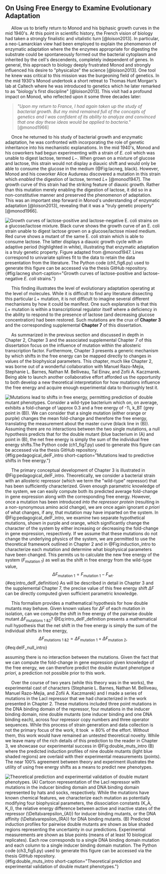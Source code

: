 ## On Using Free Energy to Examine Evolutionary Adaptation

&nbsp;&nbsp;&nbsp;&nbsp;&nbsp;Allow us to briefly return to Monod and his
biphasic growth curves in the mid 1940's. At this point in scientific
history, the French vision of biology had taken a strongly finalistic and
vitalistic turn [@loison2013]. In particular, a neo-Lamarckian view had been
employed to explain the phenomenon of enzymatic adaptation where the the
enzymes appropriate for digesting the substrate could be spontaneously formed
out the bacterial cytoplasm and inherited by the cell's descendents,
completely independent of genes. In general, this approach to biology deeply
frustrated Monod and strongly influenced his desire to "physicalize" the
science [@loison2013]. One tool he knew was critical to this mission was the
burgeoning field of genetics. In the mid 1930's Monod undertook a short
retreat to Thomas Hunt Morgan's lab at Caltech where he was introduced to
genetics which he later remarked to as "biology's first discipline"
[@loison2013]. This visit had a profound impact on Monod, who reflected upon it
some three decades later:

> *"Upon my return to France, I had again taken up the study of bacterial growth.
> But my mind remained full of the concepts of genetics and I was confident of
> its ability to analyze and convinced that one day these ideas would be applied
> to bacteria."* [@monod1966]

&nbsp;&nbsp;&nbsp;&nbsp;&nbsp;Once he returned to his study of bacterial
growth and enzymatic adaptation, he was confronted with incorporating the
role of genetic inheritance into his mechanistic explanations. In the mid
1940's, Monod and his coworkers had begun experimenting with a strain of *E.
coli* which was unable to digest lactose, termed $L-$. When grown on a mixture of glucose and lactose, this strain
would not display a diauxic shift and would only be able to consume the
glucose in the medium (@Fig:lacneg, black). However, Monod and his coworker Alice Audureau
discovered a mutation in this strain which *enabled* the digestion of
lactose, termed $L+$ [@monod1947]. The growth curve of this strain had the
striking feature of diauxic growth. Rather than this mutation merely enabling
the digestion of lactose, it did so in a non-constitutive manner and
preserved the phenomenon of adaptation. This was an important step forward in
Monod's understanding of enzymatic adaptation [@loison2013], revealing that
it was a "truly genetic property" [@monod1966].

![**Growth curves of lactose-positive and lactose-negative *E. coli* strains
on a glucose/lactose mixture.** Black curve shows the growth curve of an *E. coli* strain unable
to digest lactose grown on a glucose/lactose mixed medium. Red curve shows a
mutant of the same *E. coli* strain which is able to consume lactose. The latter
displays a diauxic growth cycle with an adaptive period (highlighted in white),
illustrating that enzymatic adaptation is a truly genetic property. Figure
adapted from @monod1947. Lines correspond to univariate splines fit to the data
to retain the data presentation from the literature. The [Python code
(`ch1_fig6.py`)](https://github.com/gchure/phd/blob/master/src/chapter_01/code/ch1_fig6.py)
used to generate this figure can be accessed via the thesis [GitHub
repository](https://github.com/gchure/phd).](ch1_fig6){#fig:lacneg short-caption="Growth curves of
lactose-positive and lactose-negative *E. coli* strains."}

&nbsp;&nbsp;&nbsp;&nbsp;&nbsp;This finding illustrates the level of
evolutionary adaptation operating at the level of molecules. While it is
difficult to find any literature dissecting this particular $L+$ mutation,
it is not difficult to imagine several different mechanisms by how it could
be manifest. One such explanation is that this $L+$ mutation is within a
transcriptional regulator itself where a deficiency in the ability to respond
to the presence of lactose (and decreasing glucose concentration) had been restored. Such
mutations are the crux of **Chapter 3** and the corresponding supplemental
**Chapter 7** of this dissertation.

&nbsp;&nbsp;&nbsp;&nbsp;&nbsp;As summarized in the previous section and
discussed in depth in Chapter 2, Chapter 3 and the associated supplemental
Chapter 7 of this dissertation focus on the influence of mutation within the
allosteric transcription factor. Furthermore, Chapter 3 presents a generic
mechanism by which shifts in the free energy can be mapped directly to
changes in values of the biophysical parameters. This chapter, much like
Chapter 2, was borne out of a wonderful collaboration with Manuel Razo-Mejia,
Stephanie L. Barnes, Nathan M. Belliveau, Tal Einav, and Zofii A. Kaczmarek.
Being able to launch another collaborative effort afforded us the opportunity
to both develop a new theoretical interpretation for how mutations influence
the free energy and acquire enough experimental data to thoroughly test it.

![**Mutations lead to shifts in free energy, permitting prediction of double
mutant phenotypes.** Consider a wild-type
bacterium which on, on average, exhibits a fold-change of $\approx$ 0.3
and a free energy of $-1\, k_BT$ (grey point in (B)). We can consider that a single mutation (either
orange or purple) changes the mean fold-change and therefore the free energy,
translating the measurement about the master curve (black line in (B)). Assuming
there are no interactions between the two single mutations, a null
hypothesis predicts that for the double mutant (blue bacterium in (A) and point in
(B), the net free energy is simply the sum of the individual free energy
shifts.The [Python code
(`ch1_fig7.py`)](https://github.com/gchure/phd/blob/master/src/chapter_01/code/ch1_fig7.py)
used to generate this figure can be accessed via the thesis [GitHub
repository](https://github.com/gchure/phd).](ch1_fig7){#fig:pedagogical_delF_intro short-caption="Mutations lead to
predictive shifts in free energy."}

&nbsp;&nbsp;&nbsp;&nbsp;&nbsp;The primary conceptual development of Chapter 3 is illustrated in
@Fig:pedagogical_delF_intro. Theoretically, we consider a bacterial strain with
an allosteric repressor (which we term the "wild-type" repressor) that has been
sufficiently characterized. Given enough parametric knowledge of the system, we
can easily compute both its predicted average fold-change in gene expression
along with the corresponding free energy. However, once a mutation has been
introduced *into the repressor protein*  (resulting in a non-synonymous amino
acid change), we are once again ignorant *a priori* of what changes, if any,
that mutation may have imparted on the system. In @Fig:pedagogical_delF_intro,
we examine two separate hypothetical mutations, shown in purple and orange, which
significantly change the character of the system by either increasing or
decreasing the fold-change in gene expression, respectively. If we assume that
these mutations do not change the underlying physics of the system, we are
permitted to use the theoretical framework outlined in Chapter 2 and in
@Fig:induction_intro to characterize each mutation and determine what
biophysical parameters have been changed. This permits us to calculate the new
free energy of the system ($F_\text{mutation 1}$) as well as the shift in free
energy from the wild-type value, 
$$
\Delta F_\text{mutation 1} = F_\text{mutation 1} - F_\text{wt}.
$${#eq:intro_delF_definition}
As will be described in detail in Chapter 3 and the supplemental Chapter 7, the
precise value of this free energy shift $\Delta F$ can be directly computed
given sufficient parametric knowledge.

&nbsp;&nbsp;&nbsp;&nbsp;&nbsp;This formalism provides a mathematical
hypothesis for how double mutants may behave. Given known values for $\Delta
F$ of each mutation in isolation, can we compute the shift in free energy of
the pairwise double mutant $\Delta F_\text{mutations 1 \& 2}$?
@Eq:intro_delF_definition presents a mathematical null hypothesis that the
net shift in the free energy is simply the sum of the individual shifts in
free energy,
$$
\Delta F_\text{mutations 1 \& 2} = \Delta F_\text{mutation 1} +
\Delta F_\text{mutation 2},
$${#eq:delF_null_intro}

assuming there is no interaction between the mutations. Given the fact that we can compute the fold-change in gene expression given
knowledge of the free energy, we can therefore predict the double mutant
phenotype *a priori*, a prediction not possible prior to this work.


&nbsp;&nbsp;&nbsp;&nbsp;&nbsp;Over the course of two years (while this theory was in the works), the
experimental cast of characters (Stephanie L. Barnes, Nathan M. Belliveau,
Manuel Razo-Mejia, and Zofii A. Kaczmarek) and I made a series of mutations
in the LacI repressor that we had characterized in the work presented in
Chapter 2. These mutations included three point mutations in the DNA binding
domain of the repressor, four mutations in the inducer binding domain, nine
double mutants (one inducer binding and one DNA binding each), across four
repressor copy numbers and three operator sequences. While this process of
strain generation and data collection is not the primary focus of the work,
it took $\approx 80\%$ of the effort. Without them, this work would have
remained an untested theoretical novelty. While we leave many of the rich
details of this prediction to the reader in Chapter 3, we showcase our 
experimental success in  @Fig:double_muts_intro (B) where the predicted induction profiles
of nine double mutants (light blue shaded regions) are overlaid with their
experimental measurements (points). The near 100\% agreement between theory and
experiment illustrates the utility of using free energy shifts as a means to
predict new phenotypes.

![**Theoretical prediction and experimental validation of double mutant
phenotypes.** (A) Cartoon representation of the LacI repressor with mutations in
the inducer binding domain and DNA binding domain represented by hats and socks,
respectively. While the mutations have known chemical features, we characterize
each mutation as potentially modifying four biophysical parameters,
the dissociation constants ($K_A$, $K_I$), the relative energy difference
between active and inactive states of the repressor ($\Delta\varepsilon_{AI}$) for inducer binding mutants, or
the DNA affinity ($\Delta\varepsilon_{RA}$) for DNA binding mutants. (B) Predicted induction
profiles for pairwise double mutants are shown as blue shaded regions
representing the uncertainty in our predictions. Experimental measurements are
shown as blue points (means of at least 10 biological replicates). Each row
corresponds to a single DNA binding domain mutation and each column to a single
inducer binding domain mutation. The [Python code
(`ch3_fig5.py`)](https://github.com/gchure/phd/blob/master/src/chapter_03/code/ch3_fig5.py)
used to generate this figure can be accessed via the thesis [GitHub
repository](https://github.com/gchure/phd). ](ch1_fig8){#fig:double_muts_intro
short-caption="Theoretical prediction and experimental validation of double
mutant phenotypes."}
